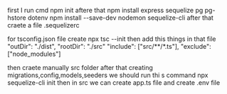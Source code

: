 <!-- this project stup like -->
first I run cmd npm init aftere that npm install express sequelize pg pg-hstore dotenv npm install --save-dev nodemon sequelize-cli
after that craete a file .sequelizerc

for tsconfig.json file create npx tsc --init
then add  this things in that file
  "outDir": "./dist",
    "rootDir": "./src"
     "include": ["src/**/*.ts"],
  "exclude": ["node_modules"]


then craete manually src folder
after that creating migrations,config,models,seeders we should run thi s command
npx sequelize-cli init
then in src we can create app.ts file 
and create .env file



